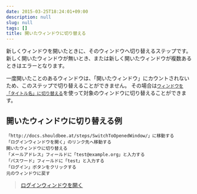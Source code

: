 ```yaml
---
date: 2015-03-25T18:24:01+09:00
description: null
slug: null
tags: []
title: 開いたウィンドウに切り替える
---
```


新しくウィンドウを開いたときに、そのウィンドウへ切り替えるステップです。
新しく開いたウィンドウが無いとき、または新しく開いたウィンドウが複数あるときはエラーとなります。

一度開いたことのあるウィンドウは、「開いたウィンドウ」にカウントされないため、このステップで切り替えることができません。
その場合は[`ウィンドウを「タイトル名」に切り替える`](http://localhost:1313/steps/SwitchWindow/)を使って対象のウィンドウに切り替えることができます。


## 開いたウィンドウに切り替える例

```
「http://docs.shouldbee.at/steps/SwitchToOpenedWindow/」に移動する
「ログインウィンドウを開く」のリンク先へ移動する
開いたウィンドウに切り替える
「メールアドレス」フィールドに「test@example.org」と入力する
「パスワード」フィールドに「test」と入力する
「ログイン」ボタンをクリックする
元のウィンドウに戻す
```

<blockquote>
<a href="javascript:void(0);" onclick="window.open('/steps/SwitchWindow/test.html', 'window title', 'width=400, height=300, menubar=no, toolbar=no, scrollbars=yes');">ログインウィンドウを開く</a>
</blockquote>

